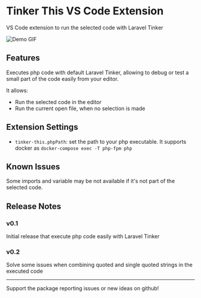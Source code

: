 # Tinker This VS Code Extension

VS Code extension to run the selected code with Laravel Tinker

![Demo GIF](demo.gif)

## Features

Executes php code with default Laravel Tinker, allowing to debug or test a small part of the code easily from your editor.

It allows:
- Run the selected code in the editor
- Run the current open file, when no selection is made

## Extension Settings

* `tinker-this.phpPath`: set the path to your php executable. It supports docker as `docker-compose exec -T php-fpm php`

## Known Issues

Some imports and variable may be not available if it's not part of the selected code.

## Release Notes

### v0.1

Initial release that execute php code easily with Laravel Tinker

### v0.2

Solve some issues when combining quoted and single quoted strings in the executed code 


-----------------------------------------------------------------------------------------------------------

Support the package reporting issues or new ideas on github!
